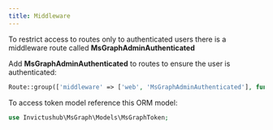 ```yaml
---
title: Middleware
---
```


To restrict access to routes only to authenticated users there is a middleware route called **MsGraphAdminAuthenticated**

Add **MsGraphAdminAuthenticated** to routes to ensure the user is authenticated:

```php
Route::group(['middleware' => ['web', 'MsGraphAdminAuthenticated'], function()
```

To access token model reference this ORM model:

```php
use Invictushub\MsGraph\Models\MsGraphToken;
```



